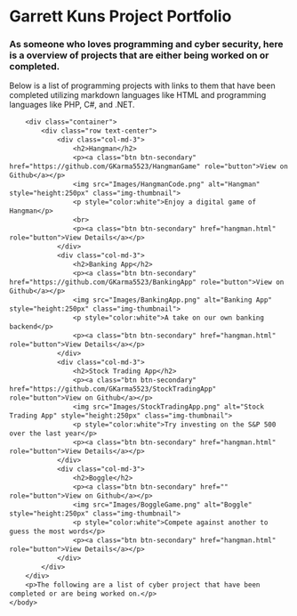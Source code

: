 <html>
    <head>
        <link rel="stylesheet" href="https://cdn.jsdelivr.net/npm/bootstrap@4.3.1/dist/css/bootstrap.min.css" integrity="sha384-ggOyR0iXCbMQv3Xipma34MD+dH/1fQ784/j6cY/iJTQUOhcWr7x9JvoRxT2MZw1T" crossorigin="anonymous">
        <h1>Garrett Kuns Project Portfolio</h1>
        <h3>As someone who loves programming and cyber security, here is a overview of projects that are either being worked on or completed.</h3>
    </head>
    <body>
        <p> Below is a list of programming projects with links to them that have been completed utilizing markdown languages like HTML and programming languages like PHP, C#, and .NET.</p>

        <div class="container">
            <div class="row text-center">
                <div class="col-md-3">
                    <h2>Hangman</h2>
                    <p><a class="btn btn-secondary" href="https://github.com/GKarma5523/HangmanGame" role="button">View on Github</a></p>
                    <img src="Images/HangmanCode.png" alt="Hangman" style="height:250px" class="img-thumbnail">
                    <p style="color:white">Enjoy a digital game of Hangman</p>
                    <br>
                    <p><a class="btn btn-secondary" href="hangman.html" role="button">View Details</a></p>
                </div>
                <div class="col-md-3">
                    <h2>Banking App</h2>
                    <p><a class="btn btn-secondary" href="https://github.com/GKarma5523/BankingApp" role="button">View on Github</a></p>
                    <img src="Images/BankingApp.png" alt="Banking App" style="height:250px" class="img-thumbnail">
                    <p style="color:white">A take on our own banking backend</p>
                    <p><a class="btn btn-secondary" href="hangman.html" role="button">View Details</a></p>
                </div>
                <div class="col-md-3">
                    <h2>Stock Trading App</h2>
                    <p><a class="btn btn-secondary" href="https://github.com/GKarma5523/StockTradingApp" role="button">View on Github</a></p>
                    <img src="Images/StockTradingApp.png" alt="Stock Trading App" style="height:250px" class="img-thumbnail">
                    <p style="color:white">Try investing on the S&P 500 over the last year</p>
                    <p><a class="btn btn-secondary" href="hangman.html" role="button">View Details</a></p>
                </div>
                <div class="col-md-3">
                    <h2>Boggle</h2>
                    <p><a class="btn btn-secondary" href="" role="button">View on Github</a></p>
                    <img src="Images/BoggleGame.png" alt="Boggle" style="height:250px" class="img-thumbnail">
                    <p style="color:white">Compete against another to guess the most words</p>    
                    <p><a class="btn btn-secondary" href="hangman.html" role="button">View Details</a></p>
                </div>
            </div>
        </div>
        <p>The following are a list of cyber project that have been completed or are being worked on.</p>
    </body>
</html>
